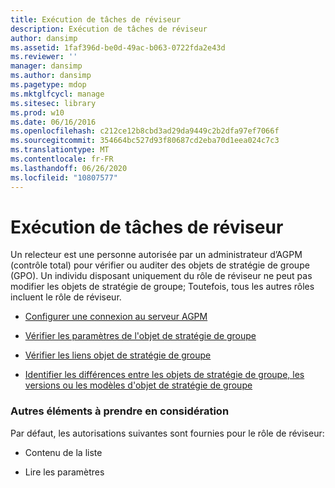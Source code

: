 ```yaml
---
title: Exécution de tâches de réviseur
description: Exécution de tâches de réviseur
author: dansimp
ms.assetid: 1faf396d-be0d-49ac-b063-0722fda2e43d
ms.reviewer: ''
manager: dansimp
ms.author: dansimp
ms.pagetype: mdop
ms.mktglfcycl: manage
ms.sitesec: library
ms.prod: w10
ms.date: 06/16/2016
ms.openlocfilehash: c212ce12b8cbd3ad29da9449c2b2dfa97ef7066f
ms.sourcegitcommit: 354664bc527d93f80687cd2eba70d1eea024c7c3
ms.translationtype: MT
ms.contentlocale: fr-FR
ms.lasthandoff: 06/26/2020
ms.locfileid: "10807577"
---
```

# Exécution de tâches de réviseur


Un relecteur est une personne autorisée par un administrateur d’AGPM (contrôle total) pour vérifier ou auditer des objets de stratégie de groupe (GPO). Un individu disposant uniquement du rôle de réviseur ne peut pas modifier les objets de stratégie de groupe; Toutefois, tous les autres rôles incluent le rôle de réviseur.

-   [Configurer une connexion au serveur AGPM](configure-an-agpm-server-connection-reviewer-agpm30ops.md)

-   [Vérifier les paramètres de l'objet de stratégie de groupe](review-gpo-settings-agpm30ops.md)

-   [Vérifier les liens objet de stratégie de groupe](review-gpo-links-agpm30ops.md)

-   [Identifier les différences entre les objets de stratégie de groupe, les versions ou les modèles d'objet de stratégie de groupe](identify-differences-between-gpos-gpo-versions-or-templates-agpm30ops.md)

### Autres éléments à prendre en considération

Par défaut, les autorisations suivantes sont fournies pour le rôle de réviseur:

-   Contenu de la liste

-   Lire les paramètres

 

 





